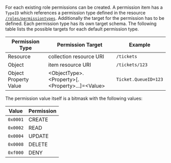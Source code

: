For each existing role permissions can be created. A permission item has a ```TypeID``` which references a permission type defined in the resource [```/roles/permissiontypes```](#roles_permissiontypes_get). Additionally the target for the permission has to be defined. Each permission type has its own target schema. The following table lists the possible targets for each default permission type.

|Permission Type|Permission Target|Example|
|-|-|-|
|Resource|collection resource URI|```/tickets```|
|Object|item resource URI|```/tickets/123```|
|Object Property Value|\<ObjectType\>.\<Property\>[.\<Property\>...]=\<Value\>|```Ticket.QueueID=123```|

The permission value itself is a bitmask with the following values:

|Value|Permission|
|-|-|
|```0x0001```|CREATE|
|```0x0002```|READ|
|```0x0004```|UPDATE|
|```0x0008```|DELETE|
|```0xf000```|DENY|